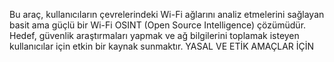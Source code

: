 Bu araç, kullanıcıların çevrelerindeki Wi-Fi ağlarını analiz etmelerini sağlayan basit ama güçlü bir Wi-Fi OSINT (Open Source Intelligence) çözümüdür. Hedef, güvenlik araştırmaları yapmak ve ağ bilgilerini toplamak isteyen kullanıcılar için etkin bir kaynak sunmaktır.
YASAL VE ETİK AMAÇLAR İÇİN 
